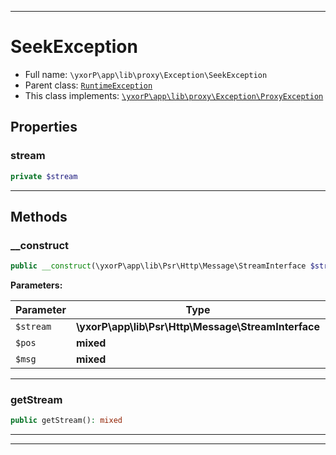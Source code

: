***

# SeekException





* Full name: `\yxorP\app\lib\proxy\Exception\SeekException`
* Parent class: [`RuntimeException`](../../../../../RuntimeException.md)
* This class implements:
[`\yxorP\app\lib\proxy\Exception\ProxyException`](./ProxyException.md)



## Properties


### stream



```php
private $stream
```






***

## Methods


### __construct



```php
public __construct(\yxorP\app\lib\Psr\Http\Message\StreamInterface $stream, mixed $pos, mixed $msg = &#039;&#039;): mixed
```








**Parameters:**

| Parameter | Type | Description |
|-----------|------|-------------|
| `$stream` | **\yxorP\app\lib\Psr\Http\Message\StreamInterface** |  |
| `$pos` | **mixed** |  |
| `$msg` | **mixed** |  |




***

### getStream



```php
public getStream(): mixed
```











***


***

